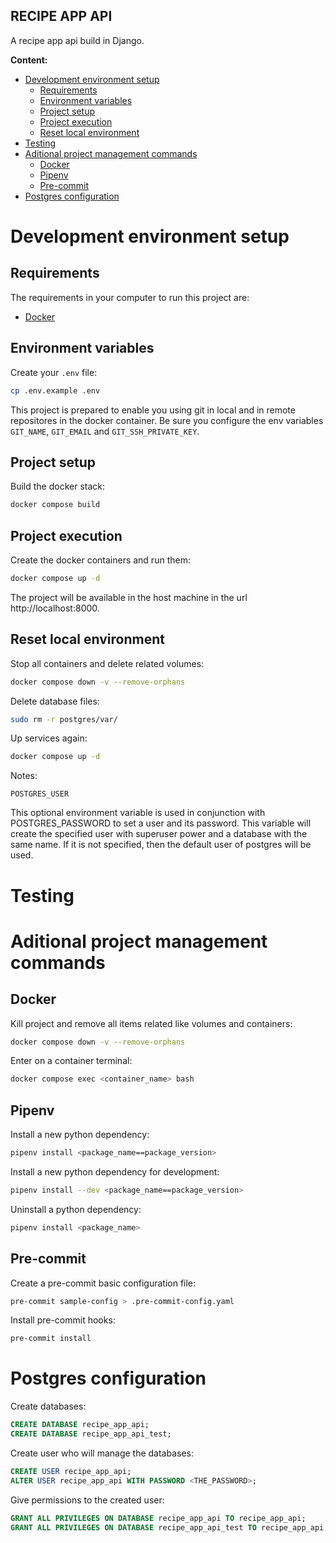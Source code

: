 **RECIPE APP API**
---

A recipe app api build in Django.

**Content:**

- [Development environment setup](#development-environment-setup)
  - [Requirements](#requirements)
  - [Environment variables](#environment-variables)
  - [Project setup](#project-setup)
  - [Project execution](#project-execution)
  - [Reset local environment](#reset-local-environment)
- [Testing](#testing)
- [Aditional project management commands](#aditional-project-management-commands)
  - [Docker](#docker)
  - [Pipenv](#pipenv)
  - [Pre-commit](#pre-commit)
- [Postgres configuration](#postgres-configuration)

# Development environment setup

## Requirements

The requirements in your computer to run this project are:

- [Docker](https://docs.docker.com/desktop/install/mac-install/)

## Environment variables

Create your `.env` file:

```bash
cp .env.example .env
```

This project is prepared to enable you using git in local and in remote 
repositores in the docker container. Be sure you configure the env variables 
`GIT_NAME`, `GIT_EMAIL` and `GIT_SSH_PRIVATE_KEY`.

## Project setup

Build the docker stack:

```bash
docker compose build
```

## Project execution

Create the docker containers and run them:

```bash
docker compose up -d
```

The project will be available in the host machine in the url http://localhost:8000.

## Reset local environment

Stop all containers and delete related volumes:

```bash
docker compose down -v --remove-orphans
```

Delete database files:

```bash
sudo rm -r postgres/var/
```

Up services again:

```bash
docker compose up -d
```

Notes:

```POSTGRES_USER```

This optional environment variable is used in conjunction with POSTGRES_PASSWORD to set a user and its password. This variable will create the specified user with superuser power and a database with the same name. If it is not specified, then the default user of postgres will be used.

# Testing

# Aditional project management commands

## Docker

Kill project and remove all items related like volumes and containers:

```bash
docker compose down -v --remove-orphans
```

Enter on a container terminal:

```bash
docker compose exec <container_name> bash
```

## Pipenv

Install a new python dependency:

```bash
pipenv install <package_name==package_version>
```

Install a new python dependency for development:

```bash
pipenv install --dev <package_name==package_version>
```

Uninstall a python dependency:

```bash
pipenv install <package_name>
```

## Pre-commit

Create a pre-commit basic configuration file:

```bash
pre-commit sample-config > .pre-commit-config.yaml
```

Install pre-commit hooks:

```bash
pre-commit install
```
# Postgres configuration

Create databases:

```sql
CREATE DATABASE recipe_app_api;
CREATE DATABASE recipe_app_api_test;
```

Create user who will manage the databases:

```sql
CREATE USER recipe_app_api;
ALTER USER recipe_app_api WITH PASSWORD <THE_PASSWORD>;
```

Give permissions to the created user:

```sql
GRANT ALL PRIVILEGES ON DATABASE recipe_app_api TO recipe_app_api;
GRANT ALL PRIVILEGES ON DATABASE recipe_app_api_test TO recipe_app_api;
```
